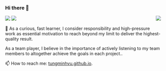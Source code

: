### Hi there 👋
<a href="#">
<img align="right" src="https://github-readme-stats.vercel.app/api?username=tungminhvu&count_private=true&show_icons=true&hide_border=true&icon_color=586069&title_color=a0a9af">
</a>


![](https://img.shields.io/badge/-Java-3626e3?style=flat-square&logo=Java&logoColor=fff)
![](https://img.shields.io/badge/-Javascript-e39b26?style=flat-square&logo=Javascript&logoColor=fff)

🌱 As a curious, fast learner, I consider responsibility and high-pressure work as essential motivation to
reach beyond my limit to deliver the highest-quality result.

As a team player, I believe in the importance of actively listening to my team members to altogether
achieve the goals in each project..

📫 How to reach me: [tungminhvu.github.io](https://tungminhvu.github.io).
<!--
**Tungmv1711/Tungmv1711** is a ✨ _special_ ✨ repository because its `README.md` (this file) appears on your GitHub profile.

Here are some ideas to get you started:

- 🔭 I’m currently working on ...
- 🌱 I’m currently learning ...
- 👯 I’m looking to collaborate on ...
- 🤔 I’m looking for help with ...
- 💬 Ask me about ...
- 📫 How to reach me: ...
- 😄 Pronouns: ...
- ⚡ Fun fact: ...
-->

